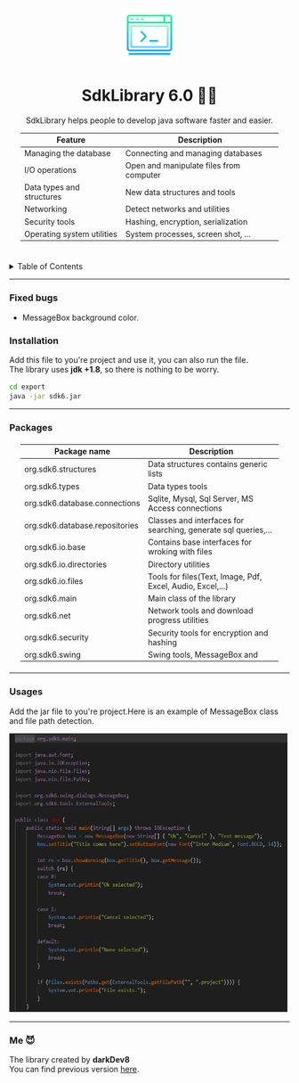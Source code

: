 <div id="top"></div>
<div align="center" style="margin : 20px">
 <img src="/img/api.png" alt="API" width="100px" height="100px">
 
 <h1 style="text-decoration: none"> SdkLibrary 6.0 👑💙 </h1>
 
SdkLibrary helps people to develop java software faster and easier.
</br>


Feature | Description
------------ | ------------
Managing the database | Connecting and managing databases
I/O operations | Open and manipulate files from computer
Data types and structures | New data structures and tools
Networking | Detect networks and utilities
Security tools | Hashing, encryption, serialization 
Operating system utilities | System processes, screen shot, ...
 
</div>

</br>

<details>
  <summary>Table of Contents</summary>
  <ul>
    <li><a href="#fixed-bugs">Fixed bugs</a></li>
    <li><a href="#installation">Installation</a></li>
    <li><a href="#packages">Packages</a></li>
    <li><a href="#usages">Usages</a></li>
  </ul>
</details>

-----------

### Fixed bugs
* MessageBox background color.

### Installation
Add this file to you're project and use it, you can also run the file. </br>
The library uses **jdk +1.8**, so there is nothing to be worry.

 ```sh
 cd export
 java -jar sdk6.jar
 ```
-----------

### Packages

<div align="center" style="margin : 20px">
 
Package name | Description
------------ | ------------
org.sdk6.structures | Data structures contains generic lists
org.sdk6.types | Data types tools
org.sdk6.database.connections | Sqlite, Mysql, Sql Server, MS Access connections
org.sdk6.database.repositories | Classes and interfaces for searching, generate sql queries,...
org.sdk6.io.base | Contains base interfaces for wroking with files
org.sdk6.io.directories | Directory utilities
org.sdk6.io.files | Tools for files(Text, Image, Pdf, Excel, Audio, Excel,...)
org.sdk6.main | Main class of the library
org.sdk6.net | Network tools and download progress utilities
org.sdk6.security | Security tools for encryption and hashing
org.sdk6.swing | Swing tools, MessageBox and 
 
</div>

-----------

### Usages
Add the jar file to you're project.Here is an example of MessageBox class and file path detection.
</br>

<img src="/img/usage.png" alt="Code usage" width="500px" height="500px">
 
-----------
### Me 😈
The library created by **darkDev8** </br>
You can find previous version [here](https://github.com/mahdiDedsec/SdkLibrary-5.1.git).
